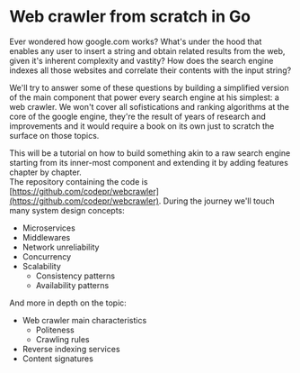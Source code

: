 Web crawler from scratch in Go
==============================

Ever wondered how google.com works? What's under the hood that enables any user
to insert a string and obtain related results from the web, given it's inherent
complexity and vastity? How does the search engine indexes all those websites
and correlate their contents with the input string?

We'll try to answer some of these questions by building a simplified version of
the main component that power every search engine at his simplest: a web
crawler. We won't cover all sofistications and ranking algorithms at the core
of the google engine, they're the result of years of research and improvements
and it would require a book on its own just to scratch the surface on those
topics.

This will be a tutorial on how to build something akin to a raw search engine
starting from its inner-most component and extending it by adding features
chapter by chapter.<br>
The repository containing the code is
[https://github.com/codepr/webcrawler](https://github.com/codepr/webcrawler).
During the journey we'll touch many system design concepts:

- Microservices
- Middlewares
- Network unreliability
- Concurrency
- Scalability
    - Consistency patterns
    - Availability patterns

And more in depth on the topic:

- Web crawler main characteristics
    - Politeness
    - Crawling rules
- Reverse indexing services
- Content signatures
